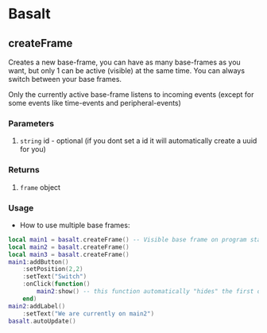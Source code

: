 # Basalt

## createFrame

Creates a new base-frame, you can have as many base-frames as you want, but only 1 can be active (visible) at the same time.
You can always switch between your base frames.

Only the currently active base-frame listens to incoming events (except for some events like time-events and peripheral-events)

### Parameters

1. `string` id - optional (if you dont set a id it will automatically create a uuid for you)

### Returns

1. `frame` object

### Usage

* How to use multiple base frames:

```lua
local main1 = basalt.createFrame() -- Visible base frame on program start
local main2 = basalt.createFrame()
local main3 = basalt.createFrame()
main1:addButton()
    :setPosition(2,2)
    :setText("Switch")
    :onClick(function()
        main2:show() -- this function automatically "hides" the first one and shows the second one
    end)
main2:addLabel()
    :setText("We are currently on main2")
basalt.autoUpdate()
```
